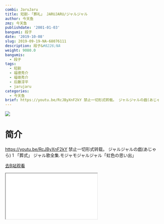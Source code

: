 ```yaml
---
combi: JaruJaru
title: 短剧-「葬礼」 JARUJARU/ジャルジャル
author: 今天鱼
zmz: 今天鱼
publishdate: '2001-01-03'
bangumi: 段子
date: '2019-10-08'
slug: 2019-09-19-NA-68076111
description: 段子&#8226;NA
weight: 9080.0
bangumis:
  - 段子
tags:
  - 短剧
  - 福德秀介
  - 福徳秀介
  - 后藤淳平
  - jarujaru
categories:
  - 今天鱼
brief: https://youtu.be/RcJByXnF2kY 禁止一切形式转载。 ジャルジャルの戯(あじゃら) 1 「葬式」 ジャル歌全集.モジャモジャルジャル「虹色の思い出」
---
```

![](https://i.imgur.com/FGChbHM.jpg)
# 简介  
https://youtu.be/RcJByXnF2kY
禁止一切形式转载。
ジャルジャルの戯(あじゃら) 1 「葬式」
ジャル歌全集.モジャモジャルジャル「虹色の思い出」  

[去B站观看](https://www.bilibili.com/video/av68076111/)
<div class ="resp-container"><iframe class="testiframe" src="//player.bilibili.com/player.html?aid=68076111"", scrolling="no", allowfullscreen="true" > </iframe></div> 
